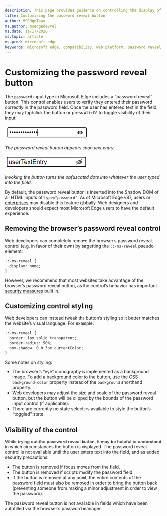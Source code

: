 ```yaml
---
description: This page provides guidance on controlling the display of the password reveal button
title: Customizing the password reveal button
author: MSEdgeTeam
ms.author: msedgedevrel
ms.date: 11/17/2020
ms.topic: article
ms.prod: microsoft-edge
keywords: microsoft edge, compatibility, web platform, password reveal, eye icon
---
```

# Customizing the password reveal button

The `password` input type in Microsoft Edge includes a “password reveal” button. This control enables users to verify they entered their password correctly in the password field. Once the user has entered text in the field, they may tap/click the button or press `Alt+F8` to toggle visibility of their input:

![A password field with dots hiding entered characters. An icon shaped like an eye is displayed within the right-hand side of the field.](../media/web-platform/password-reveal/password-eye.png)

_The password reveal button appears upon text entry._

![The eye icon in the same password field now has a stroke through it, and the characters are revealed.](../media/web-platform/password-reveal/password-toggled.png)

_Invoking the button turns the obfuscated dots into whatever the user typed into the field._

By default, the password reveal button is inserted into the Shadow DOM of all HTML inputs of `type="password"`. As of Microsoft Edge v87, users or [enterprises](https://docs.microsoft.com/deployedge/microsoft-edge-policies#passwordrevealenabled) may disable this feature globally. Web designers and developers should expect most Microsoft Edge users to have the default experience.

## Removing the browser’s password reveal control

Web developers can completely remove the browser’s password reveal control (e.g. in favor of their own) by targetting the `::-ms-reveal` pseudo element:

```
::-ms-reveal {
  display: none;
}
```

However, we recommend that most websites take advantage of the browser’s password reveal button, as the control’s behavior has important [security measures](#visibility-of-the-control) built in.

## Customizing control styling

Web developers can instead tweak the button’s styling so it better matches the website’s visual language. For example:

```
::-ms-reveal {
  border: 1px solid transparent;
  border-radius: 50%;
  box-shadow: 0 0 3px currentColor;
}
```

Some notes on styling:

* The browser’s “eye” iconography is implemented as a background image. To add a background color to the button, use the CSS `background-color` property instead of the `background` shorthand property.
* Web developers may adjust the size and scale of the password reveal button, but the button will be clipped by the bounds of the password input control (if applicable).
* There are currently no state selectors available to style the button’s “toggled” state.

## Visibility of the control

While trying out the password reveal button, it may be helpful to understand in which circumstances the button is displayed. The password reveal control is not available until the user enters text into the field, and as added security precautions:

* The button is removed if focus moves from the field.
* The button is removed if scripts modify the password field.
* If the button is removed at any point, the entire contents of the password field must also be removed in order to bring the button back (preventing someone from making a minor adjustment in order to view the password).

The password reveal button is not available in fields which have been autofilled via the browser’s password manager.